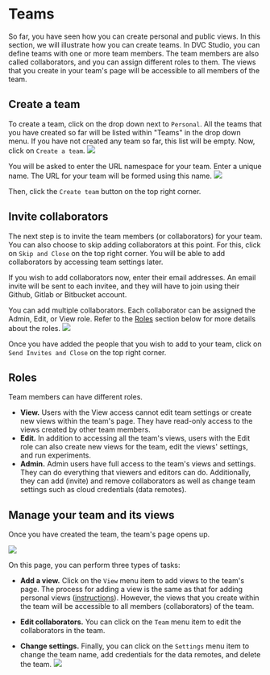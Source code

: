 # Teams

So far, you have seen how you can create personal and public views. In this
section, we will illustrate how you can create teams. In DVC Studio, you can
define teams with one or more team members. The team members are also called
collaborators, and you can assign different roles to them. The views that you
create in your team's page will be accessible to all members of the team.

## Create a team

To create a team, click on the drop down next to `Personal`. All the teams that
you have created so far will be listed within "Teams" in the drop down menu. If
you have not created any team so far, this list will be empty. Now, click on
`Create a team`. ![](https://static.iterative.ai/img/studio/team_create.png)

You will be asked to enter the URL namespace for your team. Enter a unique name.
The URL for your team will be formed using this name.
![](https://static.iterative.ai/img/studio/team_enter_name.png)

Then, click the `Create team` button on the top right corner.

## Invite collaborators

The next step is to invite the team members (or collaborators) for your team.
You can also choose to skip adding collaborators at this point. For this, click
on `Skip and Close` on the top right corner. You will be able to add
collaborators by accessing team settings later.

If you wish to add collaborators now, enter their email addresses. An email
invite will be sent to each invitee, and they will have to join using their
Github, Gitlab or Bitbucket account.

You can add multiple collaborators. Each collaborator can be assigned the Admin,
Edit, or View role. Refer to the [Roles](#roles) section below for more details
about the roles. ![](https://static.iterative.ai/img/studio/team_roles.png)

Once you have added the people that you wish to add to your team, click on
`Send Invites and Close` on the top right corner.

## Roles

Team members can have different roles.

- **View.** Users with the View access cannot edit team settings or create new
  views within the team's page. They have read-only access to the views created
  by other team members.
- **Edit.** In addition to accessing all the team's views, users with the Edit
  role can also create new views for the team, edit the views' settings, and run
  experiments.
- **Admin.** Admin users have full access to the team's views and settings. They
  can do everything that viewers and editors can do. Additionally, they can add
  (invite) and remove collaborators as well as change team settings such as
  cloud credentials (data remotes).

## Manage your team and its views

Once you have created the team, the team's page opens up.

![](https://static.iterative.ai/img/studio/team_page.png)

On this page, you can perform three types of tasks:

- **Add a view.** Click on the `View` menu item to add views to the team's page.
  The process for adding a view is the same as that for adding personal views
  ([instructions](/doc/studio/create-view)). However, the views that you create
  within the team will be accessible to all members (collaborators) of the team.

- **Edit collaborators.** You can click on the `Team` menu item to edit the
  collaborators in the team.

- **Change settings.** Finally, you can click on the `Settings` menu item to
  change the team name, add credentials for the data remotes, and delete the
  team. ![](https://static.iterative.ai/img/studio/team_settings.png)
